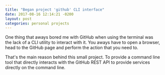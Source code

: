 ```yaml
---
title: "Began project 'github' CLI interface"
date: 2017-08-16 12:14:21 -0200
layout: post
categories: personal projects
---
```

One thing that aways bored me with GitHub when using the terminal was the lack of a CLI utility to interact with it. You aways have to open a browser, head to the GitHub page and perform the action that you need to.<!--more-->

That's the main reason behind this small project. To provide a command line tool that directly interacts with the GitHub REST API to provide services directly on the command line.
